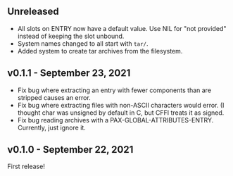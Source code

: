 ## Unreleased

+ All slots on ENTRY now have a default value. Use NIL for "not provided"
  instead of keeping the slot unbound.
+ System names changed to all start with `tar/`.
+ Added system to create tar archives from the filesystem.

## v0.1.1 - September 23, 2021

+ Fix bug where extracting an entry with fewer components than are stripped
  causes an error.
+ Fix bug where extracting files with non-ASCII characters would error. (I
  thought char was unsigned by default in C, but CFFI treats it as signed.
+ Fix bug reading archives with a PAX-GLOBAL-ATTRIBUTES-ENTRY. Currently, just
  ignore it.

## v0.1.0 - September 22, 2021

First release!
